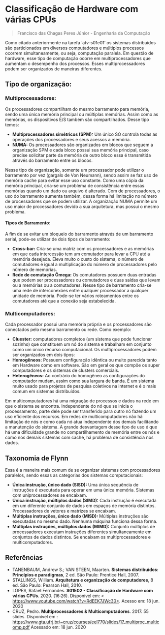 # Classificação de Hardware com várias CPUs

>  Francisco das Chagas Peres Júnior - Engenharia da Computação

Como citado anteriormente na tarefa ‘atv-s01e01’ os sistemas distribuídos são particionados em diversos computadores e múltiplos processos ocorrem simultaneamente, ou seja, computação paralela.
Em questão de hardware, esse tipo de computação ocorre em multiprocessadores que aumentam o desempenho dos processos. Esses multiprocessadores podem ser organizados de maneiras diferentes. 

## Tipo de organização:

### Multiprocessadores:

Os processadores compartilham do mesmo barramento para memória, sendo uma única memória principal ou múltiplas memórias. Assim como as memórias, os dispositivos E/S também são compartilhados. Desse tipo temos:
-	**Multiprocessadores simétricos (SPM):** Um único SO controla todas as operações dos processadores e seus acessos a memória.
-   **NUMA:** Os processadores são organizados em blocos que seguem a organização SPM e cada bloco possui sua memória principal, caso precise solicitar parte da memória de outro bloco essa é transmitida através do barramento entre os blocos.

Nesse tipo de organização, somente um processador pode utilizar o barramento por vez (gargalo de Von Neumann), sendo assim se faz uso de memória cache para evitar esse uso constante.
Como uma cópia da memória principal, cria-se um problema de consistência entre essas memórias quando um dado ou arquivo é alterado.
Com de processadores, o uso do barramento aumenta também, dessa forma há limitação no número de processadores que se podem utilizar. A organização NUMA permite um uso maior de processadores devido a sua arquitetura, mas possui o mesmo problema.

#### Tipos de Barramento:
A fim de se evitar um bloqueio do barramento através de um barramento serial, pode-se utilizar de dois tipos de barramento:
-   **Cross-bar:** Cria-se uma matriz com os processadores e as memórias em que cada intercessão tem um comutador para levar a CPU até a memória desejada. Eleva muito o custo do sistema, o número de comutadores é igual a multiplicação do número de processadores pelo número de memórias.
-   **Rede de comutação Ômega:** Os comutadores possuem duas entradas que podem ser processadores ou comutadores e duas saídas que levam ou a memórias ou a comutadores. Nesse tipo de barramento cria-se uma rede de interconexões entre qualquer processador a qualquer unidade de memória. Pode-se ter vários roteamentos entre os comutadores até que a conexão seja estabelecida.

### Multicomputadores:
Cada processador possui uma memória própria e os processadores são conectados pelo mesmo barramento ou rede. Como exemplo:
-   **Cluester:** computadores completos (um sistema que pode funcionar sozinho) que constituem um nó do sistema e trabalham em conjunto como um único recurso computacional.
Os multiprocessadores podem ser organizados em dois tipos:
-   **Homogêneos:** Possuem configuração idêntica ou muito parecida tanto em Hardware como em software.
São em geral os que compõe os super computadores e os sistemas de clusters comerciais.
- **Heterogêneos:** Ao contrário do homogêneo as configurações do computador mudam, assim como sua largura de banda. É um sistema muito usado para projetos de pesquisa coletivos na internet e é o mais comum em sistemas distribuídos.

Em multicomputadores há uma migração de processos e dados na rede em que o sistema se encontra. Independente do nó que se inicia o processamento, parte dele pode ser transferido para outro nó fazendo um uso eficiente dos recursos.
Em redes de multicomputadores não há limitação de nós e como cada nó atua independente dos demais facilitando a manutenção do sistema. 
A grande desvantagem desse tipo de uso é que há uma dificuldade grande no compartilhamento de memória entre os nós e como nos demais sistemas com cache, há problema de consistência nos dados.

## Taxonomia de Flynn

Essa é a maneira mais comum de se organizar sistemas com processadores paralelos, sendo essas as categorias dos sistemas computacionais:
-	**Única instrução, único dado (SISD):** Uma única sequência de instruções é executada para operar em uma única memória. Sistemas com uniprocessadores se encaixam.
-	**Única instrução, múltiplos dados (SIMD):** Cada instrução é executada em um diferente conjunto de dados em espaços de memória distintos. Processadores de vetores e matrizes se encaixam.  
-	**Múltiplas instruções, único dado (MISD):** Múltiplas instruções são executadas no mesmo dado. Nenhuma máquina funciona dessa forma.
-	**Múltiplas instruções, múltiplos dados (MIMD):** Conjunto múltiplos de processadores executam instruções diferentes simultaneamente em conjuntos de dados distintos. Se encaixam os multiprocessadores e multicomputadores.

## Referências

-	TANENBAUM, Andrew S.; VAN STEEN, Maarten. **Sistemas distribuídos: Princípios e paradigmas**, 2 ed. São Paulo: Prentice Hall, 2007.
-	STALLINGS, William. **Arquitetura e organização de computadores**, 8 ed. São Paulo: Pearson Hall, 2010.
-	LOPES, Rafael Fernandes. **S01E02 - Classificação de Hardware com várias CPUs**. 2020. (16:26). Disponível em: < https://www.youtube.com/watch?v=RdEEK7JWc30>. Acesso em: 18 jun. 2020
-   CRUZ, Pedro. **Multiprocessadores & Multicomputadores**. 2017. 55 slides. Disponível em : <https://www.gta.ufrj.br/~cruz/courses/eel770/slides/17_multiproc_multicomp.pdf> Acessado em: 18 jun. 2020

